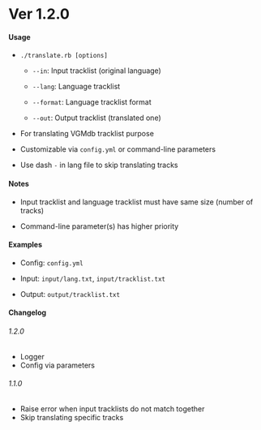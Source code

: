 # Ver 1.2.0

#### Usage

* `./translate.rb [options]`

  * `--in`: Input tracklist (original language)

  * `--lang`: Language tracklist

  * `--format`: Language tracklist format

  * `--out`: Output tracklist (translated one)

* For translating VGMdb tracklist purpose

* Customizable via `config.yml` or command-line parameters

* Use dash `-` in lang file to skip translating tracks

#### Notes

* Input tracklist and language tracklist must have same size (number of tracks)

* Command-line parameter(s) has higher priority

#### Examples

* Config: `config.yml`

* Input: `input/lang.txt`, `input/tracklist.txt`

* Output: `output/tracklist.txt`

#### Changelog

###### 1.2.0
* Logger
* Config via parameters

###### 1.1.0
* Raise error when input tracklists do not match together
* Skip translating specific tracks
